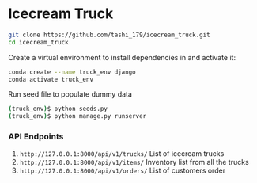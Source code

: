 # Icecream Truck

```zsh
git clone https://github.com/tashi_179/icecream_truck.git
cd icecream_truck
```

Create a virtual environment to install dependencies in and activate it:

```zsh
conda create --name truck_env django
conda activate truck_env
```

Run seed file to populate dummy data
```zsh
(truck_env)$ python seeds.py
(truck_env)$ python manage.py runserver
```

### API Endpoints
1. `http://127.0.0.1:8000/api/v1/trucks/` List of icecream trucks
2. `http://127.0.0.1:8000/api/v1/items/` Inventory list from all the trucks
3. `http://127.0.0.1:8000/api/v1/orders/` List of customers order
